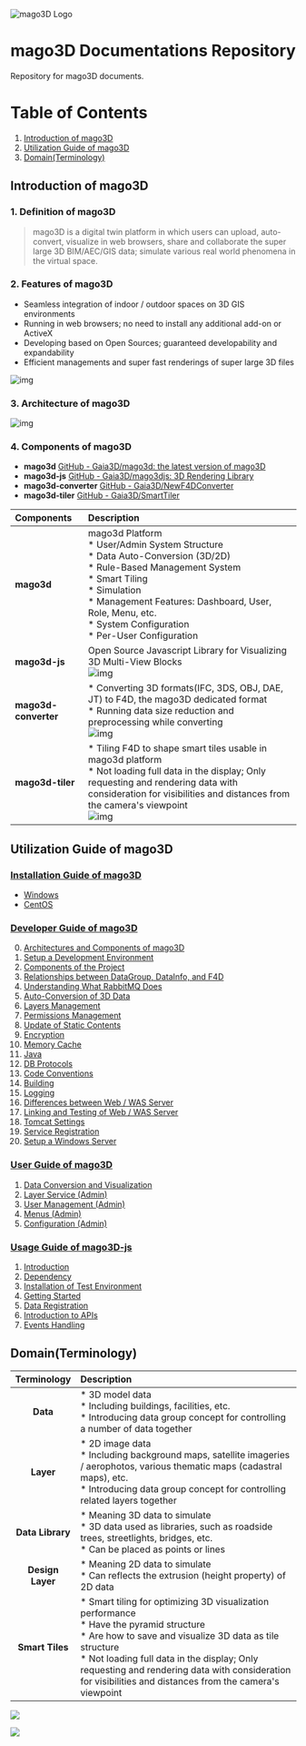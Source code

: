 ![mago3D Logo](./images/mago3D_Logo_v25.png)
# mago3D Documentations Repository

Repository for mago3D documents. 

# Table of Contents

1. [Introduction of mago3D](#Introduction-of-mago3D)
2. [Utilization Guide of mago3D](#Utilization-Guide-of-mago3D)
3. [Domain(Terminology)](#DomainTerminology)


## Introduction of mago3D 

### **1. Definition of mago3D**

> mago3D is a digital twin platform in which users can upload, auto-convert, visualize in web browsers, share and collaborate the super large 3D BIM/AEC/GIS data; simulate various real world phenomena in the virtual space.

### **2. Features of mago3D** 

- Seamless integration of indoor / outdoor spaces on 3D GIS environments
- Running in web browsers; no need to install any additional add-on or ActiveX
- Developing based on Open Sources; guaranteed developability and expandability
- Efficient managements and super fast renderings of super large 3D files

![img](./images/mago1.png)

### **3. Architecture of mago3D**

![img](./images/mago2.png)

### **4. Components of mago3D**

- **mago3d** [GitHub - Gaia3D/mago3d: the latest version of mago3D](https://github.com/Gaia3D/mago3d) 
- **mago3d-js** [GitHub - Gaia3D/mago3djs: 3D Rendering Library](https://github.com/Gaia3D/mago3djs) 
- **mago3d-converter** [GitHub - Gaia3D/NewF4DConverter](https://github.com/Gaia3D/NewF4DConverter) 
- **mago3d-tiler** [GitHub - Gaia3D/SmartTiler](https://github.com/Gaia3D/SmartTiler) 

 

| **Components**       | **Description**                                                     |
| :------------------- | :----------------------------------------------------------- |
| **mago3d**           | mago3d Platform<br />* User/Admin System Structure<br />* Data Auto-Conversion (3D/2D)<br />* Rule-Based Management System<br />* Smart Tiling<br />* Simulation<br />* Management Features: Dashboard, User, Role, Menu, etc.<br />* System Configuration<br />* Per-User Configuration |
| **mago3d-js**        | Open Source Javascript Library for Visualizing 3D Multi-View Blocks<br />![img](./images/mago3.png) |
| **mago3d-converter** | * Converting 3D formats(IFC, 3DS, OBJ, DAE, JT) to F4D, the mago3D dedicated format<br />* Running data size reduction and preprocessing while converting<br />![img](./images/mago4.png) |
| **mago3d-tiler**     | * Tiling F4D to shape smart tiles usable in mago3d platform<br />* Not loading full data in the display; Only requesting and rendering data with consideration for visibilities and distances from the camera's viewpoint<br />![img](./images/mago5.png) |

## Utilization Guide of mago3D

### [Installation Guide of mago3D](./installation_guide.md)

  * [Windows](./windows_installation.md)
  * [CentOS](./linux_installation.md)

### [Developer Guide of mago3D](./developer_guide.md)

0. [Architectures and Components of mago3D](./developer_guide.md#0-Architectures-and-Components-of-mago3D)
1. [Setup a Development Environment](./developer_guide.md#1-Setup-a-Development-Environment)
2. [Components of the Project](./developer_guide.md#2-Components-of-the-Project)
3. [Relationships between DataGroup, DataInfo, and F4D](./developer_guide.md#3-Relationships-between-DataGroup-DataInfo-and-F4D)
4. [Understanding What RabbitMQ Does](./developer_guide.md#4-Understanding-What-RabbitMQ-Does)
5. [Auto-Conversion of 3D Data](./developer_guide.md#5-Auto-Conversion-of-3D-Data)
6. [Layers Management](./developer_guide.md#6-Layers-Management)
7. [Permissions Management](./developer_guide.md#7-Permissions-Management)
8. [Update of Static Contents](./developer_guide.md#8-Update-of-Static-Contents)
9. [Encryption](./developer_guide.md#9-Encryption)
10. [Memory Cache](./developer_guide.md#10-Memory-Cache)
11. [Java](./developer_guide.md#11-Java)
12. [DB Protocols](./developer_guide.md#12-DB-Protocols)
13. [Code Conventions](./developer_guide.md#13-Code-Conventions)
14. [Building](./developer_guide.md#14-Building)
15. [Logging](./developer_guide.md#15-Logging)
16. [Differences between Web / WAS Server](./developer_guide.md#16-Differences-between-Web-WAS-Server)
17. [Linking and Testing of Web / WAS Server](./developer_guide.md#17-Linking-and-Testing-of-Web-WAS-Server)
18. [Tomcat Settings](./developer_guide.md#18-Tomcat-Settings)
19. [Service Registration](./developer_guide.md#19-Service-Registration)
20. [Setup a Windows Server](./developer_guide.md#20-Setup-a-Windows-Server)

### [User Guide of mago3D](./user_guide.md)

1. [Data Conversion and Visualization](./user_guide.md#1-Data-Conversion-and-Visualization)
2. [Layer Service (Admin)](./user_guide.md#2-Layer-Service-Admin)
3. [User Management (Admin)](./user_guide.md#3-User-Management-Admin)
4. [Menus (Admin)](./user_guide.md#4-Menus-Admin)
5. [Configuration (Admin)](./user_guide.md#5-Configuration-Admin)

### [Usage Guide of mago3D-js](./mago3d-js.md)

1. [Introduction](./mago3d-js.md#1-Introduction)
2. [Dependency](./mago3d-js.md#2-Dependency)
3. [Installation of Test Environment](./mago3d-js.md#3-Installation-of-Test-Environment)
4. [Getting Started](./mago3d-js.md#4-Getting-Started)
5. [Data Registration](./mago3d-js.md#5-Data-Registration)
6. [Introduction to APIs](./mago3d-js.md#6-Introduction-to-APIs)
7. [Events Handling](./mago3d-js.md#7-Events-Handling)

## Domain(Terminology)

|    **Terminology**    | **Description**                                              |
| :-------------------: | :----------------------------------------------------------- |
|      **Data**       | * 3D model data  <br />* Including buildings, facilities, etc.<br />* Introducing data group concept for controlling a number of data together |
|      **Layer**       | * 2D image data<br />* Including background maps, satellite imageries / aerophotos, various thematic maps (cadastral maps), etc.<br />* Introducing data group concept for controlling related layers together |
| **Data Library** | * Meaning 3D data to simulate<br />* 3D data used as libraries, such as roadside trees, streetlights, bridges, etc.<br />* Can be placed as points or lines |
|   **Design Layer**   | * Meaning 2D data to simulate<br />* Can reflects the extrusion (height property) of 2D data |
|    **Smart Tiles**    | * Smart tiling for optimizing 3D visualization performance<br />* Have the pyramid structure<br />* Are how to save and visualize 3D data as tile structure<br />* Not loading full data in the display; Only requesting and rendering data with consideration for visibilities and distances from the camera's viewpoint |

![](./images/9de76378-b910-4658-84e2-b80bd9b90b01.png)

![](./images/ac3cdd08-1095-427d-a981-bd19b3b0acbf.png)
